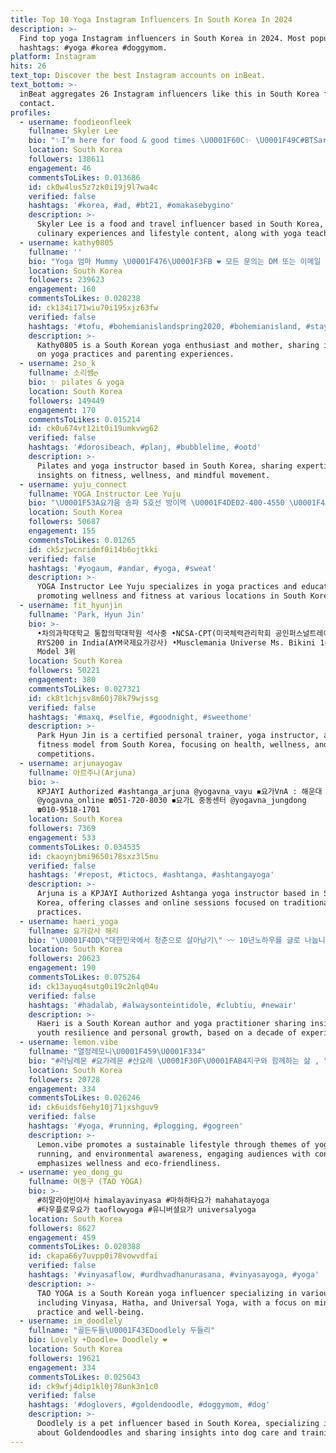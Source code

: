 ```yaml
---
title: Top 10 Yoga Instagram Influencers In South Korea In 2024
description: >-
  Find top yoga Instagram influencers in South Korea in 2024. Most popular
  hashtags: #yoga #korea #doggymom.
platform: Instagram
hits: 26
text_top: Discover the best Instagram accounts on inBeat.
text_bottom: >-
  inBeat aggregates 26 Instagram influencers like this in South Korea for you to
  contact.
profiles:
  - username: foodieonfleek
    fullname: Skyler Lee
    bio: "✨I’m here for food & good times \U0001F60C✨ \U0001F49C#BTSarmy \U0001F9D8\U0001F3FB‍♀️I also teach yoga \U0001F64F\U0001F3FC \U0001F3AC 17 followers on TikTok\U0001F57A\U0001F3FB ✈️TRAVEL w/ me or let’s collab!\U0001F447\U0001F3FC"
    location: South Korea
    followers: 138611
    engagement: 46
    commentsToLikes: 0.013686
    id: ck0w4lus5z7zk0i19j9l7wa4c
    verified: false
    hashtags: '#korea, #ad, #bt21, #omakasebygino'
    description: >-
      Skyler Lee is a food and travel influencer based in South Korea, sharing
      culinary experiences and lifestyle content, along with yoga teachings.
  - username: kathy0805
    fullname: ''
    bio: "Yoga 엄마 Mummy \U0001F476\U0001F3FB ❤️ 모든 문의는 DM 또는 이메일 kathy0805yoga@gmail.com \U0001F938\U0001F3FB‍♂️"
    location: South Korea
    followers: 239623
    engagement: 160
    commentsToLikes: 0.020238
    id: ck134i171wiu70i195xjz63fw
    verified: false
    hashtags: '#tofu, #bohemianislandspring2020, #bohemianisland, #stayhome'
    description: >-
      Kathy0805 is a South Korean yoga enthusiast and mother, sharing insights
      on yoga practices and parenting experiences.
  - username: 2so_k
    fullname: 소리쌤ღ
    bio: ✨ pilates & yoga
    location: South Korea
    followers: 149449
    engagement: 170
    commentsToLikes: 0.015214
    id: ck0u674vt12it0i19umkvwg62
    verified: false
    hashtags: '#dorosibeach, #planj, #bubblelime, #ootd'
    description: >-
      Pilates and yoga instructor based in South Korea, sharing expertise and
      insights on fitness, wellness, and mindful movement.
  - username: yuju_connect
    fullname: YOGA Instructor Lee Yuju
    bio: "\U0001F53A요가움 송파 5호선 방이역 \U0001F4DE02-400-4550 \U0001F4ACyogaum \U0001F53A요가움 덕수궁 디팰리스 스포츠클럽 \U0001F4DE02-582-0045 \U0001F4AC디팰리스 스포츠클럽 \U0001F53A요가움 압구정 피트니스 더원 \U0001F4DE02-6925-6669 \U0001F4AC피트니스더원 ⬇️YOGAUM homme 수강신청"
    location: South Korea
    followers: 50687
    engagement: 155
    commentsToLikes: 0.01265
    id: ck5zjwcnridmf0i14b6ojtkki
    verified: false
    hashtags: '#yogaum, #andar, #yoga, #sweat'
    description: >-
      YOGA Instructor Lee Yuju specializes in yoga practices and education,
      promoting wellness and fitness at various locations in South Korea.
  - username: fit_hyunjin
    fullname: 'Park, Hyun Jin'
    bio: >-
      •차의과학대학교 통합의학대학원 석사중 •NCSA-CPT(미국체력관리학회 공인퍼스널트레이너) •Yoga & Meditation
      RYS200 in India(AYM국제요가강사) •Musclemania Universe Ms. Bikini 1위 / 동양인 최초
      Model 3위
    location: South Korea
    followers: 50221
    engagement: 380
    commentsToLikes: 0.027321
    id: ck8t1chjsv8m60j78k79wjssg
    verified: false
    hashtags: '#maxq, #selfie, #goodnight, #sweethome'
    description: >-
      Park Hyun Jin is a certified personal trainer, yoga instructor, and
      fitness model from South Korea, focusing on health, wellness, and physique
      competitions.
  - username: arjunayogav
    fullname: 아르주나(Arjuna)
    bio: >-
      KPJAYI Authorized #ashtanga_arjuna @yogavna_vayu ◾️요가VnA : 해운대 센텀호텔 3층
      @yogavna_online ☎️051-720-8030 ◾️요가L 중동센터 @yogavna_jungdong
      ☎️010-9518-1701
    location: South Korea
    followers: 7369
    engagement: 533
    commentsToLikes: 0.034535
    id: ckaoynjbmi9650i78sxz3l5nu
    verified: false
    hashtags: '#repost, #tictocs, #ashtanga, #ashtangayoga'
    description: >-
      Arjuna is a KPJAYI Authorized Ashtanga yoga instructor based in South
      Korea, offering classes and online sessions focused on traditional yoga
      practices.
  - username: haeri_yoga
    fullname: 요가강사 해리
    bio: "\U0001F4DD\"대한민국에서 청춘으로 살아남기\" 〰️ 10년노하우를 글로 나눕니다 :) #해리글배송 다섯번째이야기 \"힘듦을 인생의 기회로 바꾸는 5가지 방법\" • \U0001F447\U0001F3FB글배송신청 &유튜브놀러와요❤️"
    location: South Korea
    followers: 20623
    engagement: 190
    commentsToLikes: 0.075264
    id: ck13ayuq4sutg0i19c2nlq04u
    verified: false
    hashtags: '#hadalab, #alwaysonteintidole, #clubtiu, #newair'
    description: >-
      Haeri is a South Korean author and yoga practitioner sharing insights on
      youth resilience and personal growth, based on a decade of experience.
  - username: lemon.vibe
    fullname: "열정레모니\U0001F459\U0001F334"
    bio: "#러닝레몬 #요가레몬 #산요레 \U0001F30F\U0001FAB4지구와 함께하는 삶 , \U0001F4FA @finisherclub X 뽁근\U0001F36B\U0001F34B"
    location: South Korea
    followers: 20728
    engagement: 334
    commentsToLikes: 0.026246
    id: ck6uidsf6ehy10j71jxshguv9
    verified: false
    hashtags: '#yoga, #running, #plogging, #gogreen'
    description: >-
      Lemon.vibe promotes a sustainable lifestyle through themes of yoga,
      running, and environmental awareness, engaging audiences with content that
      emphasizes wellness and eco-friendliness.
  - username: yeo_dong_gu
    fullname: 여동구 (TAO YOGA)
    bio: >-
      #히말라야빈야사 himalayavinyasa #마하하타요가 mahahatayoga
      #타우플로우요가 taoflowyoga #유니버셜요가 universalyoga
    location: South Korea
    followers: 8627
    engagement: 459
    commentsToLikes: 0.020388
    id: ckapa66y7uvpp0i78vowvdfai
    verified: false
    hashtags: '#vinyasaflow, #urdhvadhanurasana, #vinyasayoga, #yoga'
    description: >-
      TAO YOGA is a South Korean yoga influencer specializing in various styles,
      including Vinyasa, Hatha, and Universal Yoga, with a focus on mindful
      practice and well-being.
  - username: im_doodlely
    fullname: "골든두들\U0001F43EDoodlely 두들리"
    bio: Lovely +Doodle= Doodlely ❤️
    location: South Korea
    followers: 19621
    engagement: 334
    commentsToLikes: 0.025043
    id: ck9wfj4dip1kl0j78unk3n1c0
    verified: false
    hashtags: '#doglovers, #goldendoodle, #doggymom, #dog'
    description: >-
      Doodlely is a pet influencer based in South Korea, specializing in content
      about Goldendoodles and sharing insights into dog care and training.
---
```


